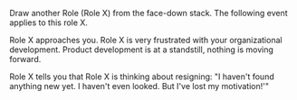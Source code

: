Draw another Role (Role X) from the face-down stack. The following event applies to this role X.

Role X approaches you. Role X is very frustrated with your organizational development. Product development is at a standstill, nothing is moving forward.

Role X tells you that Role X is thinking about resigning: &quot;I haven't found anything new yet. I haven't even looked. But I've lost my motivation!'"

